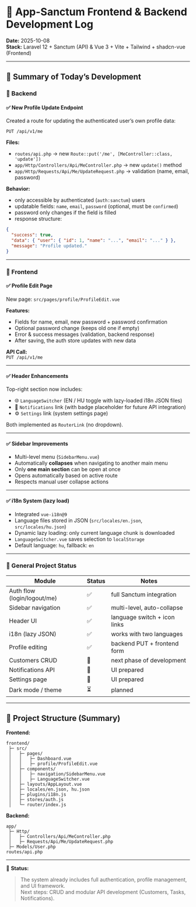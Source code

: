 # 🧭 App-Sanctum Frontend & Backend Development Log
**Date:** 2025-10-08  
**Stack:** Laravel 12 + Sanctum (API) & Vue 3 + Vite + Tailwind + shadcn-vue (Frontend)

---

## 📅 Summary of Today’s Development

### 🧩 Backend

#### ✅ New Profile Update Endpoint
Created a route for updating the authenticated user’s own profile data:
```
PUT /api/v1/me
```

**Files:**
- `routes/api.php` → new `Route::put('/me', [MeController::class, 'update'])`
- `app/Http/Controllers/Api/MeController.php` → new `update()` method  
- `app/Http/Requests/Api/Me/UpdateRequest.php` → validation (name, email, password)

**Behavior:**
- only accessible by authenticated (`auth:sanctum`) users  
- updatable fields: `name`, `email`, `password` (optional, must be `confirmed`)  
- password only changes if the field is filled  
- response structure:
```json
{
  "success": true,
  "data": { "user": { "id": 1, "name": "...", "email": "..." } },
  "message": "Profile updated."
}
```

---

### 🎨 Frontend

#### ✅ Profile Edit Page
New page: `src/pages/profile/ProfileEdit.vue`

**Features:**
- Fields for name, email, new password + password confirmation  
- Optional password change (keeps old one if empty)  
- Error & success messages (validation, backend response)  
- After saving, the auth store updates with new data

**API Call:**  
`PUT /api/v1/me`

---

#### ✅ Header Enhancements
Top-right section now includes:
- 🌐 `LanguageSwitcher` (EN / HU toggle with lazy-loaded i18n JSON files)
- 🔔 `Notifications` link (with badge placeholder for future API integration)
- ⚙️ `Settings` link (system settings page)

Both implemented as `RouterLink` (no dropdown).

---

#### ✅ Sidebar Improvements
- Multi-level menu (`SidebarMenu.vue`)
- Automatically **collapses** when navigating to another main menu  
- Only **one main section** can be open at once  
- Opens automatically based on active route  
- Respects manual user collapse actions  

---

#### ✅ i18n System (lazy load)
- Integrated `vue-i18n@9`  
- Language files stored in JSON (`src/locales/en.json`, `src/locales/hu.json`)  
- Dynamic lazy loading: only current language chunk is downloaded  
- `LanguageSwitcher.vue` saves selection to `localStorage`  
- Default language: `hu`, fallback: `en`

---

### 💾 General Project Status

| Module | Status | Notes |
|--------|-------------|------------|
| Auth flow (login/logout/me) | ✅ | full Sanctum integration |
| Sidebar navigation | ✅ | multi-level, auto-collapse |
| Header UI | ✅ | language switch + icon links |
| i18n (lazy JSON) | ✅ | works with two languages |
| Profile editing | ✅ | backend PUT + frontend form |
| Customers CRUD | 🚧 | next phase of development |
| Notifications API | 🚧 | UI prepared |
| Settings page | 🚧 | UI prepared |
| Dark mode / theme | ⏳ | planned |

---

## 🧰 Project Structure (Summary)

**Frontend:**  
```
frontend/
 ├─ src/
 │   ├─ pages/
 │   │   ├─ Dashboard.vue
 │   │   ├─ profile/ProfileEdit.vue
 │   ├─ components/
 │   │   ├─ navigation/SidebarMenu.vue
 │   │   ├─ LanguageSwitcher.vue
 │   ├─ layouts/AppLayout.vue
 │   ├─ locales/en.json, hu.json
 │   ├─ plugins/i18n.js
 │   ├─ stores/auth.js
 │   └─ router/index.js
```

**Backend:**  
```
app/
 ├─ Http/
 │   ├─ Controllers/Api/MeController.php
 │   ├─ Requests/Api/Me/UpdateRequest.php
 ├─ Models/User.php
routes/api.php
```

---

📘 **Status:**  
> The system already includes full authentication, profile management, and UI framework.  
> Next steps: CRUD and modular API development (Customers, Tasks, Notifications).
